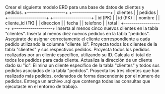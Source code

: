 Crear el siguiente modelo ERD para una base de datos de clientes y pedidos.
+-------------------+         +-------------------+
|      clientes     |         |      pedidos      |
+-------------------+         +-------------------+
| id (PK)           |         | id (PK)           |
| nombre            |         | cliente_id (FK)   |
| direccion         |         | fecha             |
| telefono          |         | total             |
+-------------------+         +-------------------+
Inserta al menos cinco nuevos clientes en la tabla "clientes".
Inserta al menos diez nuevos pedidos en la tabla "pedidos". Asegúrate de asignar correctamente el cliente correspondiente a cada pedido utilizando la columna "cliente_id".
Proyecta todos los clientes de la tabla "clientes" y sus respectivos pedidos.
Proyecta todos los pedidos realizados por un cliente específico, utilizando su ID.
Calcula el total de todos los pedidos para cada cliente.
Actualiza la dirección de un cliente dado su "id".
Elimina un cliente específico de la tabla "clientes" y todos sus pedidos asociados de la tabla "pedidos".
Proyecta los tres clientes que han realizado más pedidos, ordenados de forma descendente por el número de pedidos.
Entrega un archivo .sql que contenga todas las consultas que ejecutaste en el entorno de trabajo.
